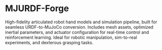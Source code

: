 # MJURDF-Forge
High-fidelity articulated robot hand models and simulation pipeline, built for seamless URDF-to-MuJoCo conversion. Includes mesh assets, optimized inertial parameters, and actuator configuration for real-time control and reinforcement learning. Ideal for robotic manipulation, sim-to-real experiments, and dexterous grasping tasks.
